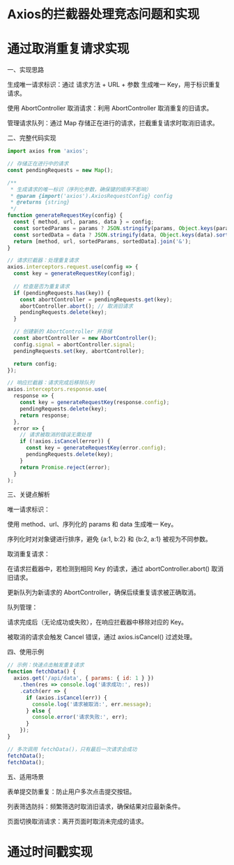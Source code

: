 # Axios的拦截器处理竞态问题和实现


# 通过取消重复请求实现

一、实现思路

生成唯一请求标识：通过 请求方法 + URL + 参数 生成唯一 Key，用于标识重复请求。

使用 AbortController 取消请求：利用 AbortController 取消重复的旧请求。

管理请求队列：通过 Map 存储正在进行的请求，拦截重复请求时取消旧请求。

二、完整代码实现

```js
import axios from 'axios';

// 存储正在进行中的请求
const pendingRequests = new Map();

/**
 * 生成请求的唯一标识（序列化参数，确保键的顺序不影响）
 * @param {import('axios').AxiosRequestConfig} config 
 * @returns {string}
 */
function generateRequestKey(config) {
  const { method, url, params, data } = config;
  const sortedParams = params ? JSON.stringify(params, Object.keys(params).sort()) : '';
  const sortedData = data ? JSON.stringify(data, Object.keys(data).sort()) : '';
  return [method, url, sortedParams, sortedData].join('&');
}

// 请求拦截器：处理重复请求
axios.interceptors.request.use(config => {
  const key = generateRequestKey(config);
  
  // 检查是否为重复请求
  if (pendingRequests.has(key)) {
    const abortController = pendingRequests.get(key);
    abortController.abort(); // 取消旧请求
    pendingRequests.delete(key);
  }

  // 创建新的 AbortController 并存储
  const abortController = new AbortController();
  config.signal = abortController.signal;
  pendingRequests.set(key, abortController);

  return config;
});

// 响应拦截器：请求完成后移除队列
axios.interceptors.response.use(
  response => {
    const key = generateRequestKey(response.config);
    pendingRequests.delete(key);
    return response;
  },
  error => {
    // 请求被取消的错误无需处理
    if (!axios.isCancel(error)) {
      const key = generateRequestKey(error.config);
      pendingRequests.delete(key);
    }
    return Promise.reject(error);
  }
);
```
三、关键点解析

唯一请求标识：

使用 method、url、序列化的 params 和 data 生成唯一 Key。

序列化时对对象键进行排序，避免 {a:1, b:2} 和 {b:2, a:1} 被视为不同参数。

取消重复请求：

在请求拦截器中，若检测到相同 Key 的请求，通过 abortController.abort() 取消旧请求。

更新队列为新请求的 AbortController，确保后续重复请求被正确取消。

队列管理：

请求完成后（无论成功或失败），在响应拦截器中移除对应的 Key。

被取消的请求会触发 Cancel 错误，通过 axios.isCancel() 过滤处理。

四、使用示例

```js
// 示例：快速点击触发重复请求
function fetchData() {
  axios.get('/api/data', { params: { id: 1 } })
    .then(res => console.log('请求成功:', res))
    .catch(err => {
      if (axios.isCancel(err)) {
        console.log('请求被取消:', err.message);
      } else {
        console.error('请求失败:', err);
      }
    });
}

// 多次调用 fetchData()，只有最后一次请求会成功
fetchData();
fetchData();
```

五、适用场景

表单提交防重复：防止用户多次点击提交按钮。

列表筛选防抖：频繁筛选时取消旧请求，确保结果对应最新条件。

页面切换取消请求：离开页面时取消未完成的请求。


# 通过时间戳实现
